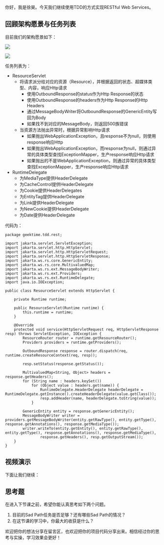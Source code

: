 你好，我是徐昊。今天我们继续使用TDD的方式实现RESTful Web Services。

## 回顾架构愿景与任务列表

目前我们的架构愿景如下：

![](https://static001.geekbang.org/resource/image/ed/2e/ed95e0629105b3fe661590be6ab4af2e.jpg?wh=2284x1285)

![](https://static001.geekbang.org/resource/image/aa/56/aacdc2230e337d593308c0184b799956.jpg?wh=2284x1285)

任务列表为：

- ResourceServlet
  - 将请求派分给对应的资源（Resource），并根据返回的状态、超媒体类型、内容，响应Http请求
    - 使用OutboundResponse的status作为Http Response的状态
    - 使用OutboundResponse的headers作为Http Response的Http Headers
    - 通过MessageBodyWriter将OutboundResponse的GenericEntity写回为Body
    - 如果找不到对应的MessageBody，则返回500族错误
  - 当资源方法抛出异常时，根据异常影响Http请求
    - 如果抛出WebApplicationException，且response不为null，则使用response响应Http
    - 如果抛出WebApplicationException，而response为null，则通过异常的具体类型查找ExceptionMapper，生产response响应Http请求
    - 如果抛出的不是WebApplicationException，则通过异常的具体类型查找ExceptionMapper，生产response响应Http请求
- RuntimeDelegate
  - 为MediaType提供HeaderDelegate
  - 为CacheControl提供HeaderDelegate
  - 为Cookie提供HeaderDelegates
  - 为EntityTag提供HeaderDelegate
  - 为Link提供HeaderDelegate
  - 为NewCookie提供HeaderDelegate
  - 为Date提供HeaderDelegate

代码为：

```
package geektime.tdd.rest;

import jakarta.servlet.ServletException;
import jakarta.servlet.http.HttpServlet;
import jakarta.servlet.http.HttpServletRequest;
import jakarta.servlet.http.HttpServletResponse;
import jakarta.ws.rs.core.GenericEntity;
import jakarta.ws.rs.core.MultivaluedMap;
import jakarta.ws.rs.ext.MessageBodyWriter;
import jakarta.ws.rs.ext.Providers;
import jakarta.ws.rs.ext.RuntimeDelegate;
import java.io.IOException;

public class ResourceServlet extends HttpServlet {

    private Runtime runtime;

    public ResourceServlet(Runtime runtime) {
        this.runtime = runtime;
    }

    @Override
    protected void service(HttpServletRequest req, HttpServletResponse resp) throws ServletException, IOException {
        ResourceRouter router = runtime.getResourceRouter();
        Providers providers = runtime.getProviders();

        OutboundResponse response = router.dispatch(req, runtime.createResourceContext(req, resp));

        resp.setStatus(response.getStatus());

        MultivaluedMap<String, Object> headers = response.getHeaders();
        for (String name : headers.keySet())
            for (Object value : headers.get(name)) {
                RuntimeDelegate.HeaderDelegate headerDelegate = RuntimeDelegate.getInstance().createHeaderDelegate(value.getClass());
                resp.addHeader(name, headerDelegate.toString(value));
            }

        GenericEntity entity = response.getGenericEntity();
        MessageBodyWriter writer = providers.getMessageBodyWriter(entity.getRawType(), entity.getType(), response.getAnnotations(), response.getMediaType());
        writer.writeTo(entity.getEntity(), entity.getRawType(), entity.getType(), response.getAnnotations(), response.getMediaType(),
                response.getHeaders(), resp.getOutputStream());
    }
}

```

## 视频演示

下面让我们继续：

## 思考题

在进入下节课之前，希望你能认真思考如下两个问题。

1. 目前的Sad Path任务是否足够？还有哪些Sad Path的情况？
2. 在这节课的学习中，你最大的收获是什么？

欢迎把你的想法分享在留言区，也欢迎把你的项目代码分享出来。相信经过你的思考与实操，学习效果会更好！